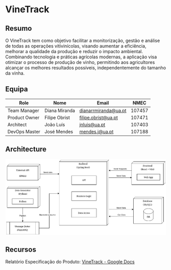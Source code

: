# VineTrack

## Resumo

O VineTrack tem como objetivo facilitar a monitorização, gestão e análise de todas as operações vitivinícolas, visando aumentar a eficiência, melhorar a qualidade da produção e reduzir o impacto ambiental. Combinando tecnologia e práticas agrícolas modernas, a aplicação visa otimizar o processo de produção de vinho, permitindo aos agricultores alcançar os melhores resultados possíveis, independentemente do tamanho da vinha.

## Equipa

| Role          | Nome          | **Email**            | NMEC   
| ------------- | ------------- | -------------------- | ----- 
| Team Manager  | Diana Miranda | dianarrmiranda@ua.pt | 107457 
| Product Owner | Filipe Obrist | filipe.obrist@ua.pt  | 107471 
| Architect     | João Luís     | jnluis@ua.pt         | 107403
| DevOps Master | José Mendes   | mendes.j@ua.pt       | 107188

## Architecture

![Architecture_Diagram](./reports/arquitetura.jpeg)

## Recursos 

Relatório Especificação do Produto: [VineTrack - Google Docs](https://docs.google.com/document/d/1kwHJgfpsKO1W26nkLB9vtAvWkzWxJ7dQ2A9xzIZGTC4/edit)
